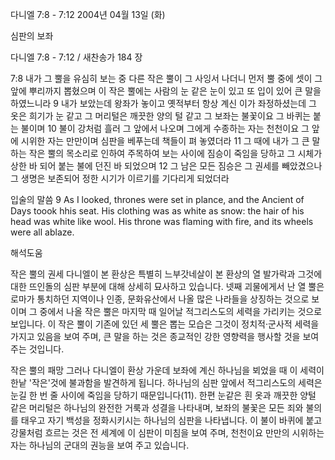 다니엘 7:8 - 7:12 
2004년 04월 13일 (화)

심판의 보좌



다니엘 7:8 - 7:12 / 새찬송가 184 장


7:8 내가 그 뿔을 유심히 보는 중 다른 작은 뿔이 그 사잉서 나더니 먼저 뿔 중에 셋이 그 앞에 뿌리까지 뽑혔으며 이  작은 뿔에는 사람의 눈 같은  눈이 있고 또 입이 있어 큰 말을 하였느니라
9 내가 보았는데 왕좌가 놓이고 옛적부터 항상 계신  이가 좌정하셨는데 그 옷은 희기가 눈 같고 그 머리털은 깨끗한 양의 털 같고 그 보좌는 불꽃이요 그 바퀴는 붙는 불이며
10 불이 강처럼 흘러 그 앞에서 나오며 그에게 수종하는 자는 천천이요 그 앞에 시위한 자는 만만이며 심판을 베푸는데 책들이 펴 놓였더라
11 그 때에 내가 그  큰 말하는 작은 뿔의 목소리로 인하여 주목하여 보는 사이에 짐승이 죽임을 당하고 그 시체가 상한 바 되어 붙는 불에 던진 바 되었으며
12 그 남은 모든 짐승은 그 권세를 빼았겼으나 그 생명은 보존되어 정한 시기가 이르기를 기다리게 되었더라

입술의 말씀
9 As I looked, thrones were set in plance, and the Ancient of Days toook hhis seat.  His clothing was as white as snow: the hair of his head was white like wool.  His throne was flaming with fire, and its wheels were all ablaze.

해석도움





작은  뿔의 권세
다니엘이 본 환상은 특별히 느부갓네살이 본 환상의 열 발가락과 그것에 대한 뜨인돌의 심판 부분에 대해 상세히 묘사하고 있습니다.  넷째 괴물에게서 난 열 뿔은 로마가 통치하던 지역이나 인종, 문화유산에서 나올 많은 나라들을 상징하는 것으로 보이며 그 중에서 나올 작은 뿔은 마지막 때 일어날 적그리스도의 세력을 가리키는 것으로 보입니다.  이 작은 뿔이 기존에 있던 세 뿔은 뽑는 모습은 그것이 정치적·군사적 세력을 가지고 있음을 보여 주며, 큰 말을 하는 것은 종교적인 강한 영향력을 행사할 것을 보여 주는 것입니다.


작은 뿔의 패망
그러나 다니엘이 환상 가운데 보좌에 계신 하나님을 뵈었을 때 이 세력이 한낱 '작은'것에 불과함을 발견하게 됩니다.  하나님의 심판 앞에서 적그리스도의 세력은 눈길 한 번 줄 사이에 죽임을 당하기 때문입니다(11).  한편 눈같은 흰 옷과 깨끗한 양털 같은 머리털은 하나님의 완전한 거룩과 성결을 나타내며, 보좌의 불꽃은 모든 죄와 불의를 태우고 자기 백성을 정화시키시는 하나님의 심판을 나타냅니다.  이 불이 바퀴에 붙고 강물처럼 흐르는 것은 전 세계에 이 심판이 미침을 보여 주며, 천천이요 만만의 시위하는 자는 하나님의 군대의 권능을 보여 주고 있습니다.